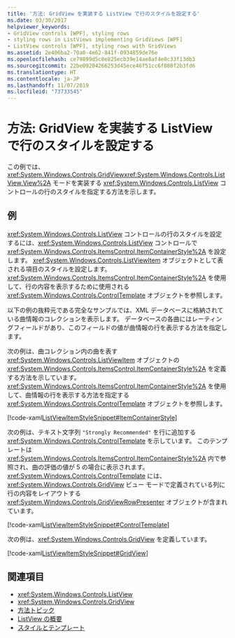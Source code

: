 ```yaml
---
title: '方法: GridView を実装する ListView で行のスタイルを設定する'
ms.date: 03/30/2017
helpviewer_keywords:
- GridView controls [WPF], styling rows
- styling rows in ListViews implementing GridViews [WPF]
- ListView controls [WPF], styling rows with GridViews
ms.assetid: 2e406ba2-70a0-4e62-841f-0934859de76e
ms.openlocfilehash: ce79899d5c8e825ecb39e14ae8af4e0c33f13db3
ms.sourcegitcommit: 22be09204266253d45ece46f51cc6f080f2b3fd6
ms.translationtype: HT
ms.contentlocale: ja-JP
ms.lasthandoff: 11/07/2019
ms.locfileid: "73733545"
---
```

# <a name="how-to-style-a-row-in-a-listview-that-implements-a-gridview"></a>方法: GridView を実装する ListView で行のスタイルを設定する
この例では、<xref:System.Windows.Controls.GridView><xref:System.Windows.Controls.ListView.View%2A> モードを実装する <xref:System.Windows.Controls.ListView> コントロールの行のスタイルを指定する方法を示します。  
  
## <a name="example"></a>例  
 <xref:System.Windows.Controls.ListView> コントロールの行のスタイルを設定するには、<xref:System.Windows.Controls.ListView> コントロールで <xref:System.Windows.Controls.ItemsControl.ItemContainerStyle%2A> を設定します。 <xref:System.Windows.Controls.ListViewItem> オブジェクトとして表される項目のスタイルを設定します。 <xref:System.Windows.Controls.ItemsControl.ItemContainerStyle%2A> を使用して、行の内容を表示するために使用される <xref:System.Windows.Controls.ControlTemplate> オブジェクトを参照します。  
  
 以下の例の抜粋元である完全なサンプルでは、XML データベースに格納されている曲情報のコレクションを表示します。 データベースの各曲にはレーティングフィールドがあり、このフィールドの値が曲情報の行を表示する方法を指定します。  
  
 次の例は、曲コレクション内の曲を表す <xref:System.Windows.Controls.ListViewItem> オブジェクトの <xref:System.Windows.Controls.ItemsControl.ItemContainerStyle%2A> を定義する方法を示しています。 <xref:System.Windows.Controls.ItemsControl.ItemContainerStyle%2A> を使用して、曲情報の行を表示する方法を指定する <xref:System.Windows.Controls.ControlTemplate> オブジェクトを参照します。  
  
 [!code-xaml[ListViewItemStyleSnippet#ItemContainerStyle](~/samples/snippets/csharp/VS_Snippets_Wpf/ListViewItemStyleSnippet/CS/Window1.xaml#itemcontainerstyle)]  
  
 次の例は、テキスト文字列 `"Strongly Recommended"` を行に追加する <xref:System.Windows.Controls.ControlTemplate> を示しています。 このテンプレートは <xref:System.Windows.Controls.ItemsControl.ItemContainerStyle%2A> 内で参照され、曲の評価の値が 5 の場合に表示されます。 <xref:System.Windows.Controls.ControlTemplate> には、<xref:System.Windows.Controls.GridView> ビュー モードで定義されている列に行の内容をレイアウトする <xref:System.Windows.Controls.GridViewRowPresenter> オブジェクトが含まれています。  
  
 [!code-xaml[ListViewItemStyleSnippet#ControlTemplate](~/samples/snippets/csharp/VS_Snippets_Wpf/ListViewItemStyleSnippet/CS/Window1.xaml#controltemplate)]  
  
 次の例は、<xref:System.Windows.Controls.GridView> を定義しています。  
  
 [!code-xaml[ListViewItemStyleSnippet#GridView](~/samples/snippets/csharp/VS_Snippets_Wpf/ListViewItemStyleSnippet/CS/Window1.xaml#gridview)]  
  
## <a name="see-also"></a>関連項目

- <xref:System.Windows.Controls.ListView>
- <xref:System.Windows.Controls.GridView>
- [方法トピック](listview-how-to-topics.md)
- [ListView の概要](listview-overview.md)
- [スタイルとテンプレート](../../../desktop-wpf/fundamentals/styles-templates-overview.md)
